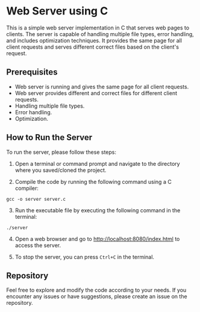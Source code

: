 # Web Server using C

This is a simple web server implementation in C that serves web pages to clients. The server is capable of handling multiple file types, error handling, and includes optimization techniques. It provides the same page for all client requests and serves different correct files based on the client's request.

## Prerequisites

- Web server is running and gives the same page for all client requests.
- Web server provides different and correct files for different client requests.
- Handling multiple file types.
- Error handling.
- Optimization.

## How to Run the Server

To run the server, please follow these steps:

1. Open a terminal or command prompt and navigate to the directory where you saved/cloned the project.

2. Compile the code by running the following command using a C compiler:
  
  ```
  gcc -o server server.c
  ```

3. Run the executable file by executing the following command in the terminal:
  
  ```
  ./server
  ```

4. Open a web browser and go to [http://localhost:8080/index.html](http://localhost:8080/index.html) to access the server.

5. To stop the server, you can press `Ctrl+C` in the terminal.

## Repository

Feel free to explore and modify the code according to your needs. If you encounter any issues or have suggestions, please create an issue on the repository.

